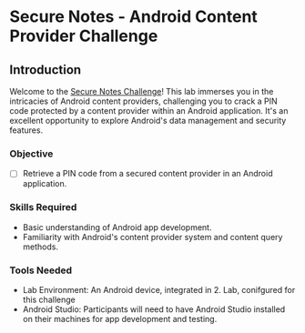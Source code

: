 # Secure Notes - Android Content Provider Challenge

## Introduction
Welcome to the [Secure Notes Challenge](https://www.mobilehackinglab.com/course/lab-secure-notes)! This lab immerses you in the intricacies of Android content providers, challenging you to crack a PIN code protected by a content provider within an Android application. It's an excellent opportunity to explore Android's data management and security features.

### Objective
- [ ] Retrieve a PIN code from a secured content provider in an Android application.

### Skills Required
- Basic understanding of Android app development.
- Familiarity with Android's content provider system and content query methods.

### Tools Needed
- Lab Environment: An Android device, integrated in 2. Lab, conifgured for this challenge
- Android Studio:  Participants will need to have Android Studio installed on their machines for app development and testing.